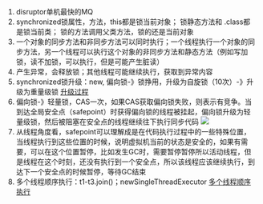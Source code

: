 1. disruptor单机最快的MQ
2. synchronized锁属性，方法，this都是锁当前对象； 锁静态方法和 .class都是锁当前类； 锁的方法调用父类方法，锁的还是当前对象
3. 一个对象的同步方法和非同步方法可以同时执行；一个线程执行一个对象的同步方法，另一个线程可以执行这个对象的非同步方法和静态方法（例如写加锁，读不加锁，可以执行，但是可能产生脏读）
4. 产生异常，会释放锁；其他线程可能继续执行，获取到异常内容
5. synchronized锁升级：new, 偏向锁-》锁挣用，升级为自旋锁（10次）-》升级为重量级锁  [升级过程](https://blog.csdn.net/zhoufanyang_china/article/details/54601311)
6. 偏向锁-》轻量锁，CAS一次，如果CAS获取偏向锁失败，则表示有竞争。当到达全局安全点（safepoint）时获得偏向锁的线程被挂起，偏向锁升级为轻量级锁，然后被阻塞在安全点的线程继续往下执行同步代码
![](https://tva1.sinaimg.cn/large/007S8ZIlly1ghmqfsz2foj31ie0pu15n.jpg)
7. 从线程角度看，safepoint可以理解成是在代码执行过程中的一些特殊位置，当线程执行到这些位置的时候，说明虚拟机当前的状态是安全的，如果有需要，可以在这个位置暂停，比如发生GC时，需要暂停暂停所以活动线程，但是线程在这个时刻，还没有执行到一个安全点，所以该线程应该继续执行，到达下一个安全点的时候暂停，等待GC结束
8. 多个线程顺序执行：t1-t3.join()；newSingleThreadExecutor  [多个线程顺序执行](https://my.oschina.net/u/4292373/blog/3497628)
